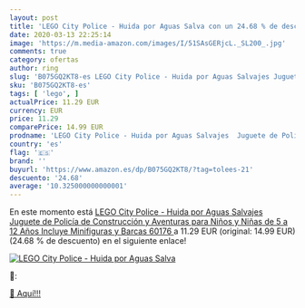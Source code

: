 ```yaml
---
layout: post
title: 'LEGO City Police - Huida por Aguas Salva con un 24.68 % de descuento'
date: 2020-03-13 22:25:14
image: 'https://m.media-amazon.com/images/I/51SAsGERjcL._SL200_.jpg'
comments: true
category: ofertas
author: ring
slug: 'B075GQ2KT8-es LEGO City Police - Huida por Aguas Salvajes Juguete de...'
sku: 'B075GQ2KT8-es'
tags: [ 'lego', ]
actualPrice: 11.29 EUR
currency: EUR
price: 11.29
comparePrice: 14.99 EUR
prodname: 'LEGO City Police - Huida por Aguas Salvajes  Juguete de Policía de Construcción y Aventuras para Niños y Niñas de 5 a 12 Años  Incluye Minifiguras y Barcas  60176 '
country: 'es'
flag: '🇪🇸'
brand: ''
buyurl: 'https://www.amazon.es/dp/B075GQ2KT8/?tag=tolees-21'
descuento: '24.68'
average: '10.325000000000001'
---
```


En este momento está [LEGO City Police - Huida por Aguas Salvajes  Juguete de Policía de Construcción y Aventuras para Niños y Niñas de 5 a 12 Años  Incluye Minifiguras y Barcas  60176 ](https://www.amazon.es/dp/B075GQ2KT8/?tag=tolees-21) a 11.29 EUR (original: 14.99 EUR) (24.68 %  de descuento) en el siguiente enlace!

[![LEGO City Police - Huida por Aguas Salva](https://m.media-amazon.com/images/I/51SAsGERjcL._SL200_.jpg)](https://www.amazon.es/dp/B075GQ2KT8/?tag=tolees-21)

🔎:


[🛒 Aquí!!!](https://www.amazon.es/dp/B075GQ2KT8/?tag=tolees-21)
